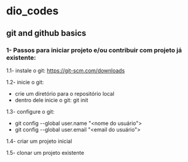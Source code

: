 # dio_codes
## git and github basics

### 1- Passos para iniciar projeto e/ou contribuir com projeto já existente:
1.1- instale o git: https://git-scm.com/downloads

1.2- inicie o git: 
- crie um diretório para o repositório local
- dentro dele inicie o git: git init 

1.3- configure o git:
- git config --global user.name "<nome do usuário">  
- git config --global user.email "<email do usuário">

1.4- criar um projeto inicial 

1.5- clonar um projeto existente 
